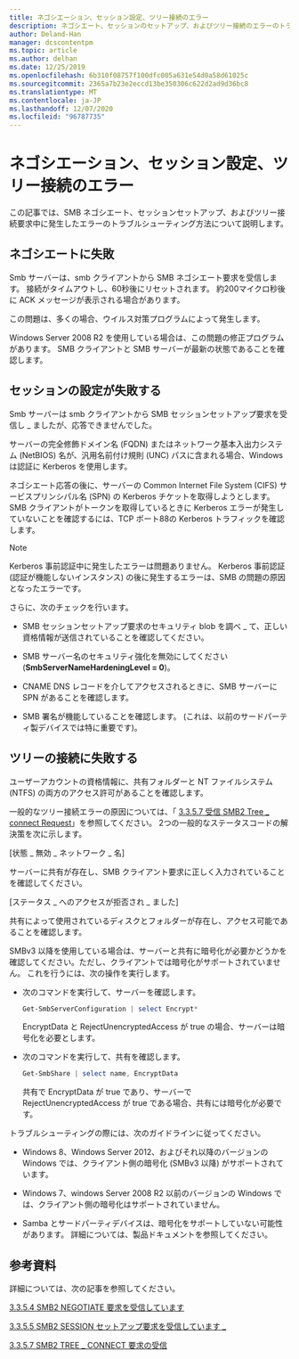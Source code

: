 ```yaml
---
title: ネゴシエーション、セッション設定、ツリー接続のエラー
description: ネゴシエート、セッションのセットアップ、およびツリー接続のエラーのトラブルシューティングを行う方法について説明します。
author: Deland-Han
manager: dcscontentpm
ms.topic: article
ms.author: delhan
ms.date: 12/25/2019
ms.openlocfilehash: 6b310f08757f100dfc005a631e54d0a58d61025c
ms.sourcegitcommit: 2365a7b23e2eccd13be350306c622d2ad9d36bc8
ms.translationtype: MT
ms.contentlocale: ja-JP
ms.lasthandoff: 12/07/2020
ms.locfileid: "96787735"
---
```

# <a name="negotiate-session-setup-and-tree-connect-failures"></a>ネゴシエーション、セッション設定、ツリー接続のエラー

この記事では、SMB ネゴシエート、セッションセットアップ、およびツリー接続要求中に発生したエラーのトラブルシューティング方法について説明します。

## <a name="negotiate-fails"></a>ネゴシエートに失敗

Smb サーバーは、smb クライアントから SMB ネゴシエート要求を受信します。 接続がタイムアウトし、60秒後にリセットされます。 約200マイクロ秒後に ACK メッセージが表示される場合があります。

この問題は、多くの場合、ウイルス対策プログラムによって発生します。

Windows Server 2008 R2 を使用している場合は、この問題の修正プログラムがあります。 SMB クライアントと SMB サーバーが最新の状態であることを確認します。

## <a name="session-setup-fails"></a>セッションの設定が失敗する

Smb サーバーは smb クライアントから SMB セッションセットアップ要求を受信し \_ ましたが、応答できませんでした。

サーバーの完全修飾ドメイン名 (FQDN) またはネットワーク基本入出力システム (NetBIOS) 名が、汎用名前付け規則 (UNC) パスに含まれる場合、Windows は認証に Kerberos を使用します。

ネゴシエート応答の後に、サーバーの Common Internet File System (CIFS) サービスプリンシパル名 (SPN) の Kerberos チケットを取得しようとします。 SMB クライアントがトークンを取得しているときに Kerberos エラーが発生していないことを確認するには、TCP ポート88の Kerberos トラフィックを確認します。

> [!NOTE]
> Kerberos 事前認証中に発生したエラーは問題ありません。 Kerberos 事前認証 (認証が機能しないインスタンス) の後に発生するエラーは、SMB の問題の原因となったエラーです。

さらに、次のチェックを行います。

- SMB セッションセットアップ要求のセキュリティ blob を調べ \_ て、正しい資格情報が送信されていることを確認してください。

- SMB サーバー名のセキュリティ強化を無効にしてください (**SmbServerNameHardeningLevel = 0**)。

- CNAME DNS レコードを介してアクセスされるときに、SMB サーバーに SPN があることを確認します。

- SMB 署名が機能していることを確認します。 (これは、以前のサードパーティ製デバイスでは特に重要です)。

## <a name="tree-connect-fails"></a>ツリーの接続に失敗する

ユーザーアカウントの資格情報に、共有フォルダーと NT ファイルシステム (NTFS) の両方のアクセス許可があることを確認します。

一般的なツリー接続エラーの原因については、「 [3.3.5.7 受信 SMB2 Tree \_ connect Request](/openspecs/windows_protocols/ms-smb2/652e0c14-5014-4470-999d-b174d7b2da87)」を参照してください。 2つの一般的なステータスコードの解決策を次に示します。

\[状態 \_ 無効 \_ ネットワーク \_ 名\]

サーバーに共有が存在し、SMB クライアント要求に正しく入力されていることを確認してください。

\[ステータス \_ へのアクセスが拒否され \_ ました\]

共有によって使用されているディスクとフォルダーが存在し、アクセス可能であることを確認します。

SMBv3 以降を使用している場合は、サーバーと共有に暗号化が必要かどうかを確認してください。ただし、クライアントでは暗号化がサポートされていません。 これを行うには、次の操作を実行します。

- 次のコマンドを実行して、サーバーを確認します。

  ```PowerShell
  Get-SmbServerConfiguration | select Encrypt*
  ```

  EncryptData と RejectUnencryptedAccess が true の場合、サーバーは暗号化を必要とします。

- 次のコマンドを実行して、共有を確認します。

  ```PowerShell
  Get-SmbShare | select name, EncryptData  
  ```

  共有で EncryptData が true であり、サーバーで RejectUnencryptedAccess が true である場合、共有には暗号化が必要です。

トラブルシューティングの際には、次のガイドラインに従ってください。

- Windows 8、Windows Server 2012、およびそれ以降のバージョンの Windows では、クライアント側の暗号化 (SMBv3 以降) がサポートされています。

- Windows 7、windows Server 2008 R2 以前のバージョンの Windows では、クライアント側の暗号化はサポートされていません。

- Samba とサードパーティデバイスは、暗号化をサポートしていない可能性があります。 詳細については、製品ドキュメントを参照してください。

## <a name="references"></a>参考資料

詳細については、次の記事を参照してください。

[3.3.5.4 SMB2 NEGOTIATE 要求を受信しています](/openspecs/windows_protocols/ms-smb2/b39f253e-4963-40df-8dff-2f9040ebbeb1)

[3.3.5.5 SMB2 SESSION セットアップ要求を受信しています \_](/openspecs/windows_protocols/ms-smb2/e545352b-9f2b-4c5e-9350-db46e4f6755e)

[3.3.5.7 SMB2 TREE \_ CONNECT 要求の受信](/openspecs/windows_protocols/ms-smb2/652e0c14-5014-4470-999d-b174d7b2da87)
